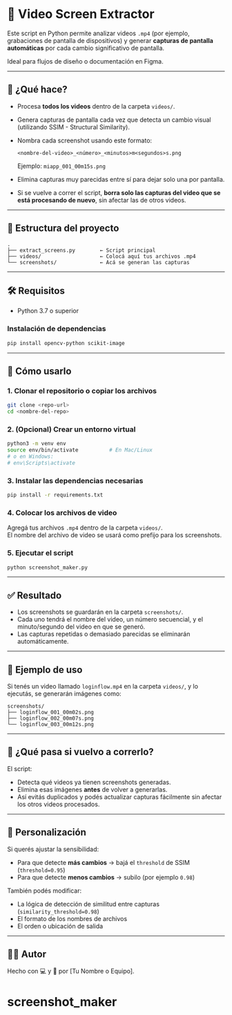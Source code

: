 
# 📸 Video Screen Extractor

Este script en Python permite analizar videos `.mp4` (por ejemplo, grabaciones de pantalla de dispositivos) y generar **capturas de pantalla automáticas** por cada cambio significativo de pantalla.

Ideal para flujos de diseño o documentación en Figma.

---

## 🧠 ¿Qué hace?

- Procesa **todos los videos** dentro de la carpeta `videos/`.
- Genera capturas de pantalla cada vez que detecta un cambio visual (utilizando SSIM - Structural Similarity).
- Nombra cada screenshot usando este formato:

  ```
  <nombre-del-video>_<número>_<minutos>m<segundos>s.png
  ```

  Ejemplo: `miapp_001_00m15s.png`

- Elimina capturas muy parecidas entre sí para dejar solo una por pantalla.
- Si se vuelve a correr el script, **borra solo las capturas del video que se está procesando de nuevo**, sin afectar las de otros videos.

---

## 📁 Estructura del proyecto

```
.
├── extract_screens.py        ← Script principal
├── videos/                   ← Colocá aquí tus archivos .mp4
└── screenshots/              ← Acá se generan las capturas
```

---

## 🛠️ Requisitos

- Python 3.7 o superior

### Instalación de dependencias

```bash
pip install opencv-python scikit-image
```

---

## 🚀 Cómo usarlo

### 1. Clonar el repositorio o copiar los archivos

```bash
git clone <repo-url>
cd <nombre-del-repo>
```

### 2. (Opcional) Crear un entorno virtual

```bash
python3 -m venv env
source env/bin/activate          # En Mac/Linux
# o en Windows:
# env\Scripts\activate
```

### 3. Instalar las dependencias necesarias


```bash
pip install -r requirements.txt
```

### 4. Colocar los archivos de video

Agregá tus archivos `.mp4` dentro de la carpeta `videos/`.  
El nombre del archivo de video se usará como prefijo para los screenshots.

### 5. Ejecutar el script

```bash
python screenshot_maker.py
```

---

## ✅ Resultado

- Los screenshots se guardarán en la carpeta `screenshots/`.
- Cada uno tendrá el nombre del video, un número secuencial, y el minuto/segundo del video en que se generó.
- Las capturas repetidas o demasiado parecidas se eliminarán automáticamente.

---

## 🧪 Ejemplo de uso

Si tenés un video llamado `loginflow.mp4` en la carpeta `videos/`, y lo ejecutás, se generarán imágenes como:

```
screenshots/
├── loginflow_001_00m02s.png
├── loginflow_002_00m07s.png
└── loginflow_003_00m12s.png
```

---

## 🧼 ¿Qué pasa si vuelvo a correrlo?

El script:
- Detecta qué videos ya tienen screenshots generadas.
- Elimina esas imágenes **antes** de volver a generarlas.
- Así evitás duplicados y podés actualizar capturas fácilmente sin afectar los otros videos procesados.

---

## 🔧 Personalización

Si querés ajustar la sensibilidad:
- Para que detecte **más cambios** → bajá el `threshold` de SSIM (`threshold=0.95`)
- Para que detecte **menos cambios** → subilo (por ejemplo `0.98`)

También podés modificar:
- La lógica de detección de similitud entre capturas (`similarity_threshold=0.98`)
- El formato de los nombres de archivos
- El orden o ubicación de salida

---

## 🧑‍💻 Autor

Hecho con 💻 y 🧠 por [Tu Nombre o Equipo].
# screenshot_maker
